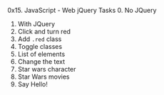 0x15. JavaScript - Web jQuery
Tasks
0. No JQuery 
1. With JQuery
 2. Click and turn red 
3. Add `.red` class 
4. Toggle classes 
 5. List of elements 
 6. Change the text 
7. Star wars character 
8. Star Wars movies 
 9. Say Hello! 
 
